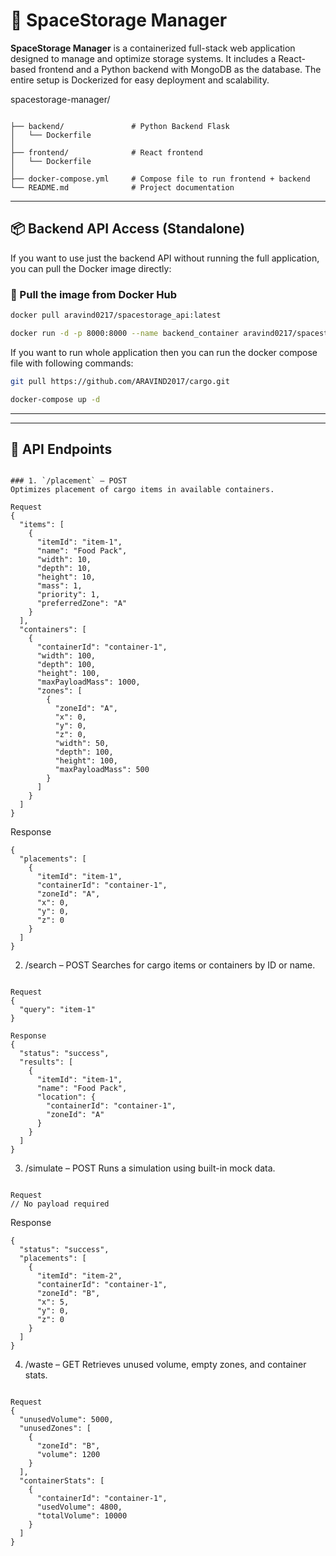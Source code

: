 # 🚀 SpaceStorage Manager

**SpaceStorage Manager** is a containerized full-stack web application designed to manage and optimize storage systems. It includes a React-based frontend and a Python backend with MongoDB as the database. The entire setup is Dockerized for easy deployment and scalability.

spacestorage-manager/
```

├── backend/               # Python Backend Flask
│   └── Dockerfile
│
├── frontend/              # React frontend
│   └── Dockerfile
│
├── docker-compose.yml     # Compose file to run frontend + backend
└── README.md              # Project documentation
```


---

## 📦 Backend API Access (Standalone)

If you want to use just the backend API without running the full application, you can pull the Docker image directly:

### 🔹 Pull the image from Docker Hub

```bash
docker pull aravind0217/spacestorage_api:latest

docker run -d -p 8000:8000 --name backend_container aravind0217/spacestorage_api:latest

```

If you want to run whole application then you can run the docker compose file with following commands:

```bash
git pull https://github.com/ARAVIND2017/cargo.git

docker-compose up -d
```



---

---

## 📡 API Endpoints
```

### 1. `/placement` – POST  
Optimizes placement of cargo items in available containers.

Request
{
  "items": [
    {
      "itemId": "item-1",
      "name": "Food Pack",
      "width": 10,
      "depth": 10,
      "height": 10,
      "mass": 1,
      "priority": 1,
      "preferredZone": "A"
    }
  ],
  "containers": [
    {
      "containerId": "container-1",
      "width": 100,
      "depth": 100,
      "height": 100,
      "maxPayloadMass": 1000,
      "zones": [
        {
          "zoneId": "A",
          "x": 0,
          "y": 0,
          "z": 0,
          "width": 50,
          "depth": 100,
          "height": 100,
          "maxPayloadMass": 500
        }
      ]
    }
  ]
}
```

Response
```
{
  "placements": [
    {
      "itemId": "item-1",
      "containerId": "container-1",
      "zoneId": "A",
      "x": 0,
      "y": 0,
      "z": 0
    }
  ]
}
```


2. /search – POST
Searches for cargo items or containers by ID or name.
```

Request
{
  "query": "item-1"
}

Response
{
  "status": "success",
  "results": [
    {
      "itemId": "item-1",
      "name": "Food Pack",
      "location": {
        "containerId": "container-1",
        "zoneId": "A"
      }
    }
  ]
}
```


3. /simulate – POST
Runs a simulation using built-in mock data.
```

Request
// No payload required
```

Response
```
{
  "status": "success",
  "placements": [
    {
      "itemId": "item-2",
      "containerId": "container-1",
      "zoneId": "B",
      "x": 5,
      "y": 0,
      "z": 0
    }
  ]
}
```


4. /waste – GET
Retrieves unused volume, empty zones, and container stats.
```

Request
{
  "unusedVolume": 5000,
  "unusedZones": [
    {
      "zoneId": "B",
      "volume": 1200
    }
  ],
  "containerStats": [
    {
      "containerId": "container-1",
      "usedVolume": 4800,
      "totalVolume": 10000
    }
  ]
}
```


